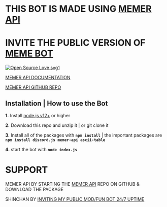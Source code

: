 # THIS BOT IS MADE USING [MEMER API](https://www.npmjs.com/package/memer-api)

# INVITE THE PUBLIC VERSION OF [MEME BOT](https://discord.com/api/oauth2/authorize?client_id=830476826413498478&permissions=8&scope=bot%20applications.commands)

[![Open Source Love svg1](https://badges.frapsoft.com/os/v1/open-source.svg?v=103)](https://www.npmjs.com/package/memer-api)



[MEMER API DOCUMENTATION](https://memer-api.js.org/)


[MEMER API GITHUB REPO](https://github.com/shinchanOP/memer-api)

## Installation | How to use the Bot

**1.** Install [node.js v12+](https://nodejs.org/api/cli.html#cli_unhandled_rejections_mode) or higher

**2.** Download this repo and unzip it | or git clone it

**3.** Install all of the packages with **`npm install`** | the important packages are **`npm install discord.js memer-api ascii-table`**

**4.** start the bot with **`node index.js`**

# SUPPORT

MEMER API
BY STARTING THE [MEMER API](https://www.npmjs.com/package/memer-api) REPO ON GITHUB & DOWNLOAD THE PACKAGE

SHINCHAN
BY [INVITING MY PUBLIC MOD/FUN BOT 24/7 UPTIME](https://discord.com/oauth2/authorize?client_id=687257316151656485&permissions=8&scope=bot)
